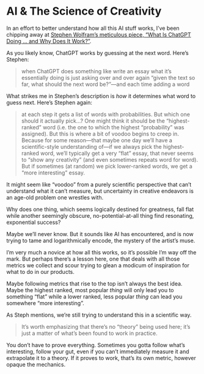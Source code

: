 # AI & The Science of Creativity

In an effort to better understand how all this AI stuff works, I’ve been chipping away at [Stephen Wolfram’s meticulous piece, “What Is ChatGPT Doing … and Why Does It Work?”](https://writings.stephenwolfram.com/2023/02/what-is-chatgpt-doing-and-why-does-it-work/).

As you likely know, ChatGPT works by guessing at the next word. Here’s Stephen:

> when ChatGPT does something like write an essay what it’s essentially doing is just asking over and over again “given the text so far, what should the next word be?”—and each time adding a word

What strikes me in Stephen’s description is _how_ it determines what word to guess next. Here’s Stephen again:

> at each step it gets a list of words with probabilities. But which one should it actually pick…? One might think it should be the “highest-ranked” word (i.e. the one to which the highest “probability” was assigned). But this is where a bit of voodoo begins to creep in. Because for some reason—that maybe one day we’ll have a scientific-style understanding of—if we always pick the highest-ranked word, we’ll typically get a very “flat” essay, that never seems to “show any creativity” (and even sometimes repeats word for word). But if sometimes (at random) we pick lower-ranked words, we get a “more interesting” essay.

It might seem like “voodoo” from a purely scientific perspective that can’t understand what it can’t measure, but uncertainty in creative endeavors is an age-old problem one wrestles with.

Why does one thing, which seems logically destined for greatness, fall flat while another seemingly obscure, no-potential-at-all thing find resonating, exponential success?

Maybe we’ll never know. But it sounds like AI has encountered, and is now trying to tame and logarithmically encode, the mystery of the artist’s muse.

I’m very much a novice at how all this works, so it’s  possible I’m way off the mark. But perhaps there’s a lesson here, one that deals with all those metrics we collect and scour trying to glean a modicum of inspiration for what to do in our products.

Maybe following metrics that rise to the top isn’t always the best idea. Maybe the highest ranked, most popular _thing_ will only lead you to something “flat” while a lower ranked, less popular _thing_ can lead you somewhere “more interesting”.

As Steph mentions, we’re still trying to understand this in a scientific way.

> It’s worth emphasizing that there’s no “theory” being used here; it’s just a matter of what’s been found to work in practice.

You don’t have to prove everything. Sometimes you gotta follow what’s interesting, follow your gut, even if you can’t immediately measure it and extrapolate it to a theory. If it proves to work, that’s its own metric, however opaque the mechanics.